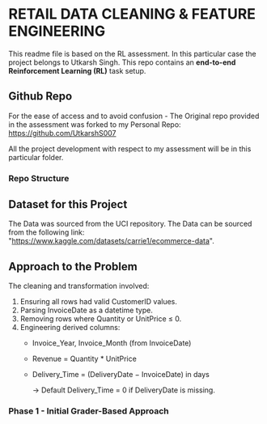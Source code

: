 # RETAIL DATA CLEANING & FEATURE ENGINEERING

This readme file is based on the RL assessment. In this particular case the project belongs to Utkarsh Singh. This repo contains an **end-to-end Reinforcement Learning (RL)** task setup.
  
 ## Github Repo
 For the ease of access and to avoid confusion - The Original repo provided in the assessment was forked to my Personal Repo: https://github.com/UtkarshS007
 
All the project development with respect to my assessment will be in this particular folder. 
### Repo Structure 


## Dataset for this Project 

The Data was sourced from the UCI repository. The Data can be sourced from the following link:
"https://www.kaggle.com/datasets/carrie1/ecommerce-data".

## Approach to the Problem
The cleaning and transformation involved:

   1. Ensuring all rows had valid CustomerID values.
   2. Parsing InvoiceDate as a datetime type.
   3. Removing rows where Quantity or UnitPrice ≤ 0.
   4. Engineering derived columns:
        - Invoice_Year, Invoice_Month (from InvoiceDate)
        - Revenue = Quantity * UnitPrice
        - Delivery_Time = (DeliveryDate − InvoiceDate) in days
            
            → Default Delivery_Time = 0 if DeliveryDate is missing.

### Phase 1 - Initial Grader-Based Approach
            